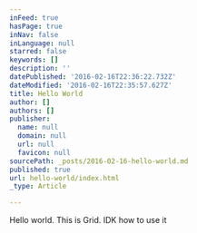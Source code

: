 ```yaml
---
inFeed: true
hasPage: true
inNav: false
inLanguage: null
starred: false
keywords: []
description: ''
datePublished: '2016-02-16T22:36:22.732Z'
dateModified: '2016-02-16T22:35:57.627Z'
title: Hello World
author: []
authors: []
publisher:
  name: null
  domain: null
  url: null
  favicon: null
sourcePath: _posts/2016-02-16-hello-world.md
published: true
url: hello-world/index.html
_type: Article

---
```

Hello world. This is Grid. IDK how to use it